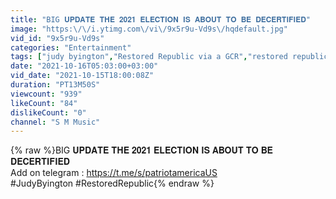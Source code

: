 ```yaml
---
title: "BIG 𝐔𝐏𝐃𝐀𝐓𝐄 𝐓𝐇𝐄 𝟐𝟎𝟐𝟏 𝐄𝐋𝐄𝐂𝐓𝐈𝐎𝐍 𝐈𝐒 𝐀𝐁𝐎𝐔𝐓 𝐓𝐎 𝐁𝐄 𝐃𝐄𝐂𝐄𝐑𝐓𝐈𝐅𝐈𝐄𝐃"
image: "https:\/\/i.ytimg.com\/vi\/9x5r9u-Vd9s\/hqdefault.jpg"
vid_id: "9x5r9u-Vd9s"
categories: "Entertainment"
tags: ["judy byington","Restored Republic via a GCR","restored republic"]
date: "2021-10-16T05:03:00+03:00"
vid_date: "2021-10-15T18:00:08Z"
duration: "PT13M50S"
viewcount: "939"
likeCount: "84"
dislikeCount: "0"
channel: "S M Music"
---
```

{% raw %}BIG 𝐔𝐏𝐃𝐀𝐓𝐄 𝐓𝐇𝐄 𝟐𝟎𝟐𝟏 𝐄𝐋𝐄𝐂𝐓𝐈𝐎𝐍 𝐈𝐒 𝐀𝐁𝐎𝐔𝐓 𝐓𝐎 𝐁𝐄 𝐃𝐄𝐂𝐄𝐑𝐓𝐈𝐅𝐈𝐄𝐃<br />Add on telegram : <a rel="nofollow" target="blank" href="https://t.me/s/patriotamericaUS">https://t.me/s/patriotamericaUS</a><br />#JudyByington #RestoredRepublic{% endraw %}
